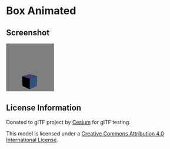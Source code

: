 # Box Animated
## Screenshot

![screenshot](screenshot/screenshot.gif)

## License Information

Donated to glTF project by [Cesium](http://cesiumjs.org/) for glTF testing.

This model is licensed under a [Creative Commons Attribution 4.0 International License](http://creativecommons.org/licenses/by/4.0/).
